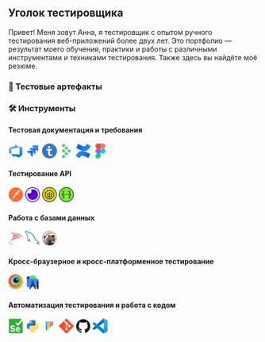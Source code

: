 ## Уголок тестировщика

Привет! Меня зовут Анна, я тестировщик с опытом ручного тестирования веб-приложений более двух лет. Это портфолио — результат моего обучения, практики и работы с различными инструментами и техниками тестирования. Также здесь вы найдёте моё резюме.

### :mag_right: Тестовые артефакты

### :hammer_and_wrench: Инструменты

#### Тестовая документация и требования

<picture><img src="assets/azuredevops.svg" width="30" alt="Azure DevOps"  /></picture> <picture><img src="assets/jira.svg" width="30" alt="Jira"  /></picture> <picture><img src="assets/testit.svg" width="30" alt="Test IT"  /></picture> <picture><img src="assets/testrail.svg" width="30" alt="Testrail"  /></picture> <picture><img src="assets/confluence.svg" width="30" alt="Confluence"  /></picture> <picture><img src="assets/figma.svg" width="30" alt="Figma"  /></picture>

#### Тестирование API

<picture><img src="assets/postman.svg" width="30" alt="Postman"  /></picture> <picture><img src="assets/insomnia.svg" width="30" alt="Insomnia"  /></picture> <picture><img src="assets/soapui.svg" width="30" alt="Soap UI"  /></picture> <picture><img src="assets/swagger.svg" width="30" alt="Swagger"  /></picture>

#### Работа с базами данных

<picture><img src="assets/microsoftsqlserver.svg" width="30" alt="MS SQL Server"  /></picture> <picture><img src="assets/mysql.svg" width="30" alt="MySQL"  /></picture> <picture><img src="assets/dbeaver.svg" width="30" alt="DBeaver"  /></picture>

#### Кросс-браузерное и кросс-платформенное тестирование

<picture><img src="assets/browserstack.svg" width="30" alt="BrowserStack"  /></picture> <picture><img src="assets/androidstudio.svg" width="30" alt="Android Studio"  /></picture>

#### Автоматизация тестирования и работа с кодом

<picture><img src="assets/selenium.svg" width="30" alt="Selenium"  /></picture> <picture><img src="assets/python.svg" width="30" alt="Python"  /></picture> <picture><img src="assets/pytest.svg" width="30" alt="PyTest"  /></picture> <picture><img src="assets/git.svg" width="30" alt="Git"  /></picture> <picture><img src="assets/github.svg" width="30" alt="GitHub"  /></picture> <picture><img src="assets/vscode.svg" width="30" alt="VS Code"  /></picture>

<!--
**sovietmorning/sovietmorning** is a ✨ _special_ ✨ repository because its `README.md` (this file) appears on your GitHub profile.

Here are some ideas to get you started:

- 🔭 I’m currently working on ...
- 🌱 I’m currently learning ...
- 👯 I’m looking to collaborate on ...
- 🤔 I’m looking for help with ...
- 💬 Ask me about ...
- 📫 How to reach me: ...
- 😄 Pronouns: ...
- ⚡ Fun fact: ...
-->
